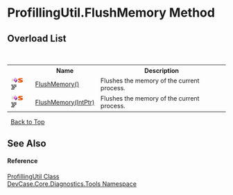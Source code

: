 # ProfillingUtil.FlushMemory Method 
 


## Overload List
&nbsp;<table><tr><th></th><th>Name</th><th>Description</th></tr><tr><td>![Public method](media/pubmethod.gif "Public method")![Static member](media/static.gif "Static member")![Code example](media/CodeExample.png "Code example")</td><td><a href="M_DevCase_Core_Diagnostics_Tools_ProfillingUtil_FlushMemory">FlushMemory()</a></td><td>
Flushes the memory of the current process.</td></tr><tr><td>![Public method](media/pubmethod.gif "Public method")![Static member](media/static.gif "Static member")![Code example](media/CodeExample.png "Code example")</td><td><a href="M_DevCase_Core_Diagnostics_Tools_ProfillingUtil_FlushMemory_1">FlushMemory(IntPtr)</a></td><td>
Flushes the memory of the current process.</td></tr></table>&nbsp;
<a href="#profillingutil.flushmemory-method">Back to Top</a>

## See Also


#### Reference
<a href="T_DevCase_Core_Diagnostics_Tools_ProfillingUtil">ProfillingUtil Class</a><br /><a href="N_DevCase_Core_Diagnostics_Tools">DevCase.Core.Diagnostics.Tools Namespace</a><br />
